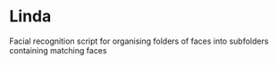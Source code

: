 # Linda
Facial recognition script for organising folders of faces into subfolders containing matching faces
